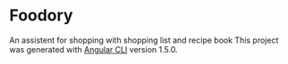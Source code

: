 # Foodory
An assistent for shopping with shopping list and recipe book
This project was generated with [Angular CLI](https://github.com/angular/angular-cli) version 1.5.0.
